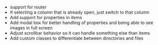 - support for router
- if selecting a column that is already open, just switch to that column
- Add support for properties in items
- Add modal box for better handling of properties and being able to see images in full screen
- Adjust scrollbar behavior so it can handle something else than items
- Add custom classes to differentiate between directories and files